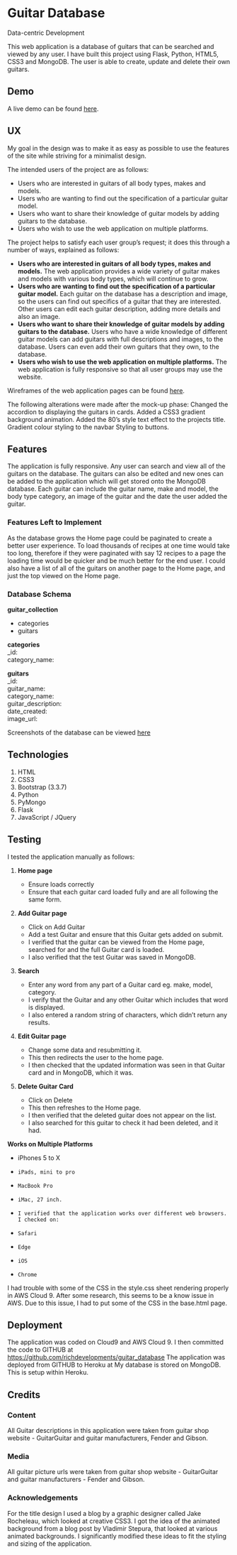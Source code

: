 # Guitar Database
Data-centric Development

This web application is a database of guitars that can be searched and viewed by any user. I have built this project using Flask, Python, HTML5, CSS3 and MongoDB.
The user is able to create, update and delete their own guitars.


## Demo
A live demo can be found [here]().


## UX
My goal in the design was to make it as easy as possible to use the features of the site while striving for a minimalist design.

The intended users of the project are as follows:
- Users who are interested in guitars of all body types, makes and models.
- Users who are wanting to find out the specification of a particular guitar model.
- Users who want to share their knowledge of guitar models by adding guitars to the database.
- Users who wish to use the web application on multiple platforms.

The project helps to satisfy each user group’s request; it does this through a number of ways, explained as follows:
- **Users who are interested in guitars of all body types, makes and models.**
The web application provides a wide variety of guitar makes and models with various body types, which will continue to grow.
- **Users who are wanting to find out the specification of a particular guitar model.**
Each guitar on the database has a description and image, so the users can find out specifics of a guitar that they are interested. Other users can edit each guitar description, adding more details and also an image.
- **Users who want to share their knowledge of guitar models by adding guitars to the database.**
Users who have a wide knowledge of different guitar models can add guitars with full descriptions and images, to the database. Users can even add their own guitars that they own, to the database.
- **Users who wish to use the web application on multiple platforms.**
The web application is fully responsive so that all user groups may use the website.

Wireframes of the web application pages can be found [here](https://imgur.com/a/Vudbvck).

The following alterations were made after the mock-up phase:
Changed the accordion to displaying the guitars in cards.
Added a CSS3 gradient background animation.
Added the 80’s style text effect to the projects title.
Gradient colour styling to the navbar
Styling to buttons.


## Features
The application is fully responsive. Any user can search and view all of the guitars on the database. The guitars can also be edited and new ones can be added to the application which will get stored onto the MongoDB database. Each guitar can include the guitar name, make and model, the body type category, an image of the guitar and the date the user added the guitar.

### Features Left to Implement
As the database grows the Home page could be paginated to create a better user experience. To load thousands of recipes at one time would take too long, therefore if they were paginated with say 12 recipes to a page the loading time would be quicker and be much better for the end user.
I could also have a list of all of the guitars on another page to the Home page, and just the top viewed on the Home page.

### Database Schema
**guitar_collection**
- categories
- guitars

**categories**<br>
 _id:<br>
category_name:

**guitars**<br>
_id:<br>
guitar_name:<br>
category_name:<br>
guitar_description:<br>
date_created:<br>
image_url:

Screenshots of the database can be viewed [here](https://imgur.com/a/h1Ssf6e)

## Technologies
1. HTML
2. CSS3
3. Bootstrap (3.3.7)
4. Python
5. PyMongo
6. Flask
7. JavaScript / JQuery


## Testing
I tested the application manually as follows:

1. **Home page**
    * Ensure loads correctly
    * Ensure that each guitar card loaded fully and are all following the same form.

2. **Add Guitar page**
    * Click on Add Guitar
    * Add a test Guitar and ensure that this Guitar gets added on submit.
    * I verified that the guitar can be viewed from the Home page, searched for and the full Guitar card is loaded.
    * I also verified that the test Guitar was saved in MongoDB.

3. **Search**
    * Enter any word from any part of a Guitar card eg. make, model, category.
    * I verify that the Guitar and any other Guitar which includes that word is displayed.
    * I also entered a random string of characters, which didn’t return any results.

4. **Edit Guitar page**
    * Change some data and resubmitting it.
    * This then redirects the user to the home page.
    * I then checked that the updated information was seen in that Guitar card and in MongoDB, which it was.

5. **Delete Guitar Card**
    * Click on Delete
    * This then refreshes to the Home page.
    * I then verified that the deleted guitar does not appear on the list.
    * I also searched for this guitar to check it had been deleted, and it had.


  **Works on Multiple Platforms**
- 	iPhones 5 to X
-     iPads, mini to pro
-     MacBook Pro
-     iMac, 27 inch.
-     I verified that the application works over different web browsers. I checked on:
-     Safari
-     Edge
-     iOS
-     Chrome

I had trouble with some of the CSS in the style.css sheet rendering properly in AWS Cloud 9. After some research, this seems to be a know issue in AWS.
Due to this issue, I had to put some of the CSS in the base.html page.


## Deployment
The application was coded on Cloud9 and AWS Cloud 9. I then committed the code to GITHUB at https://github.com/richdevelopments/guitar_database
The application was deployed from GITHUB to Heroku at
My database is stored on MongoDB. This is setup within Heroku.


## Credits

### Content
All Guitar descriptions in this application were taken from guitar shop website - GuitarGuitar and guitar manufacturers, Fender and Gibson.

### Media
All guitar picture urls were taken from guitar shop website - GuitarGuitar and guitar manufacturers - Fender and Gibson.

### Acknowledgements
For the title design I used a blog by a graphic designer called Jake Rocheleau, which looked at creative CSS3.
I got the idea of the animated background from a blog post by Vladimir Stepura, that looked at various animated backgrounds.
I significantly modified these ideas to fit the styling and sizing of the application.
